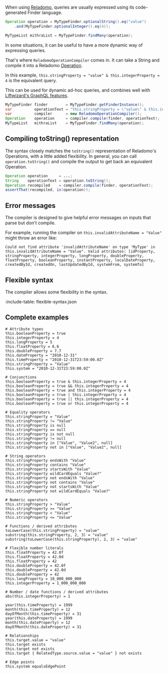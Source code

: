 When using [Reladomo](https://github.com/goldmansachs/reladomo), queries are usually expressed using its code-generated Finder language.

```java
Operation operation = MyTypeFinder.optionalString().eq("value")
    .and(MyTypeFinder.optionalInteger().eq(4));

MyTypeList mithraList = MyTypeFinder.findMany(operation);
```

In some situations, it can be useful to have a more dynamic way of expressing queries.

That's where `ReladomoOperationCompiler` comes in.  It can take a String and compile it into a Reladomo [Operation](https://www.mvndoc.com/c/com.goldmansachs.reladomo/reladomo/com/gs/fw/finder/Operation.html).

In this example, `this.stringProperty = "value" & this.integerProperty = 4` is the equivalent query.

This can be used for dynamic ad-hoc queries, and combines well with [Liftwizard's GraphQL features](graphql/bundle.md).

```java
MyTypeFinder finder        = MyTypeFinder.getFinderInstance();
var          operationText = "this.stringProperty = \"value\" & this.integerProperty = 4";
var          compiler      = new ReladomoOperationCompiler();
Operation    operation     = compiler.compile(finder, operationText);
MyTypeList   mithraList    = MyTypeFinder.findMany(operation);
```

## Compiling toString() representation

The syntax closely matches the `toString()` representation of Reladomo's Operations, with a little added flexibility. In general, you can call `operation.toString()` and compile the output to get back an equivalent Operation.

```java
Operation operation     = ...;
String    operationText = operation.toString();
Operation recompiled    = compiler.compile(finder, operationText);
assertThat(recompiled, is(operation));
```

## Error messages

The compiler is designed to give helpful error messages on inputs that parse but don't compile.

For example, running the compiler on `this.invalidAttributeName = "Value"` might throw an error like:

```text {wrap: true}
Could not find attribute 'invalidAttributeName' on type 'MyType' in this.invalidAttributeName = "Value". Valid attributes: [idProperty, stringProperty, integerProperty, longProperty, doubleProperty, floatProperty, booleanProperty, instantProperty, localDateProperty, createdById, createdOn, lastUpdatedById, systemFrom, systemTo]
```

## Flexible syntax

The compiler allows some flexibility in the syntax.

:include-table: flexible-syntax.json

## Complete examples

```
# Attribute types
this.booleanProperty = true
this.integerProperty = 4
this.longProperty = 5
this.floatProperty = 6.6
this.doubleProperty = 7.7
this.dateProperty = "2010-12-31"
this.timeProperty = "2010-12-31T23:59:00.0Z"
this.stringProperty = "Value"
this.system = "2010-12-31T23:59:00.0Z"

# Conjunctions
this.booleanProperty = true & this.integerProperty = 4
this.booleanProperty = true && this.integerProperty = 4
this.booleanProperty = true and this.integerProperty = 4
this.booleanProperty = true | this.integerProperty = 4
this.booleanProperty = true || this.integerProperty = 4
this.booleanProperty = true or this.integerProperty = 4

# Equality operators
this.stringProperty = "Value"
this.stringProperty != "Value"
this.stringProperty is null
this.stringProperty == null
this.stringProperty is not null
this.stringProperty != null
this.stringProperty in ["Value", "Value2", null]
this.stringProperty not in ["Value", "Value2", null]

# String operators
this.stringProperty endsWith "Value"
this.stringProperty contains "Value"
this.stringProperty startsWith "Value"
this.stringProperty wildCardEquals "Value?"
this.stringProperty not endsWith "Value"
this.stringProperty not contains "Value"
this.stringProperty not startsWith "Value"
this.stringProperty not wildCardEquals "Value?"

# Numeric operators
this.stringProperty > "Value"
this.stringProperty >= "Value"
this.stringProperty < "Value"
this.stringProperty <= "Value"

# Functions / derived attributes
toLowerCase(this.stringProperty) = "value"
substring(this.stringProperty, 2, 3) = "value"
substring(toLowerCase(this.stringProperty), 2, 3) = "value"

# Flexible number literals
this.floatProperty = 42.0f
this.floatProperty = 42.0d
this.floatProperty = 42
this.doubleProperty = 42.0f
this.doubleProperty = 42.0d
this.doubleProperty = 42
this.longProperty = 10_000_000_000
this.integerProperty = 1_000_000_000

# Number / date functions / derived attributes
abs(this.integerProperty) = 1

year(this.timeProperty) = 1999
month(this.timeProperty) = 12
dayOfMonth(this.timeProperty) = 31
year(this.dateProperty) = 1999
month(this.dateProperty) = 12
dayOfMonth(this.dateProperty) = 31

# Relationships
this.target.value = "value"
this.target exists
this.target not exists
this.target { RelatedType.source.value = "value" } not exists

# Edge points
this.system equalsEdgePoint
```

